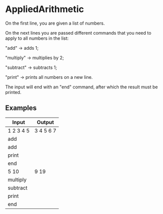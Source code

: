 # AppliedArithmetic

On the first line, you are given a list of numbers.

On the next lines you are passed different commands that you need to apply to all numbers in the list:

"add" -> adds 1;

"multiply" -> multiplies by 2; 

"subtract" -> subtracts 1; 

"print" -> prints all numbers on a new line. 

The input will end with an "end" command, after which the result must be printed.

Examples
---------

Input | Output 
------|---------
1 2 3 4 5 | 3 4 5 6 7
add |
add |
print |
end |
5 10 | 9 19
multiply |
subtract |
print |
end |

